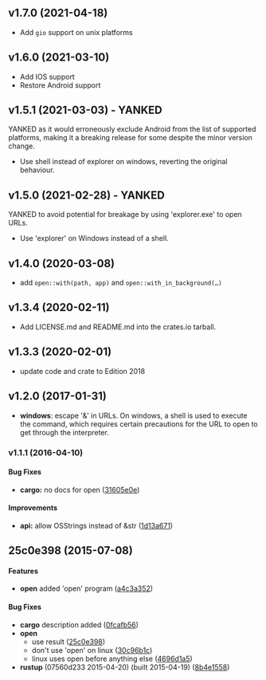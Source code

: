 ## v1.7.0 (2021-04-18)

* Add `gio` support on unix platforms

## v1.6.0 (2021-03-10)

* Add IOS support
* Restore Android support

## v1.5.1 (2021-03-03) - YANKED

YANKED as it would erroneously exclude Android from the list of supported platforms, making it a breaking release for some despite
the minor version change.

* Use shell instead of explorer on windows, reverting the original behaviour.

## v1.5.0 (2021-02-28) - YANKED

YANKED to avoid potential for breakage by using 'explorer.exe' to open URLs.

* Use 'explorer' on Windows instead of a shell.

## v1.4.0 (2020-03-08)

* add `open::with(path, app)` and `open::with_in_background(…)`

## v1.3.4 (2020-02-11)

* Add LICENSE.md and README.md into the crates.io tarball.

## v1.3.3 (2020-02-01)

* update code and crate to Edition 2018

## v1.2.0 (2017-01-31)

* **windows**: escape '&' in URLs. On windows, a shell is used to execute the command, which
  requires certain precautions for the URL to open to get through the interpreter.


<a name="v1.1.1"></a>
### v1.1.1 (2016-04-10)


#### Bug Fixes

* **cargo:**  no docs for open ([31605e0e](https://github.com/Byron/open-rs/commit/31605e0eddfb0cf8db635dd4d86131bc46beae78))

#### Improvements

* **api:**  allow OSStrings instead of &str ([1d13a671](https://github.com/Byron/open-rs/commit/1d13a671f2c9bd9616bf185fac77b32da1dcf8ee))



<a name="25c0e398"></a>
## 25c0e398 (2015-07-08)


#### Features

* **open**  added 'open' program ([a4c3a352](https://github.com/Byron/open-rs/commit/a4c3a352c8f912211d5ab48daaf41cb847ebcc0c))

#### Bug Fixes

* **cargo**  description added ([0fcafb56](https://github.com/Byron/open-rs/commit/0fcafb56cdb5d154b3e983d17c93a1dd7c665426))
* **open**
  *  use result ([25c0e398](https://github.com/Byron/open-rs/commit/25c0e398856c24a2daf0444640567ed3fd2f4307))
  *  don't use 'open' on linux ([30c96b1c](https://github.com/Byron/open-rs/commit/30c96b1cb95c1e03bede218b8fb03bbd9ada9317))
  *  linux uses open before anything else ([4696d1a5](https://github.com/Byron/open-rs/commit/4696d1a5ec80691e97bb1be4261d4f79ee0ade4d))
* **rustup**  (07560d233 2015-04-20) (built 2015-04-19) ([8b4e1558](https://github.com/Byron/open-rs/commit/8b4e1558f09937c555ab381ea6399a2c0758c23d))



